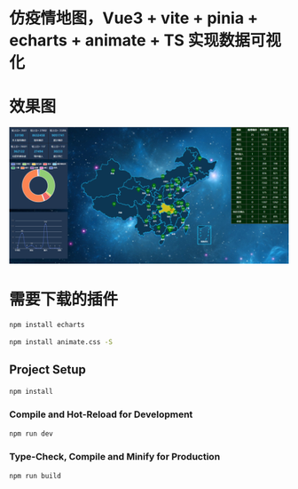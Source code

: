 # 仿疫情地图，Vue3 + vite + pinia + echarts + animate + TS 实现数据可视化

# 效果图
<img src="./src/assets/效果图.png" />

# 需要下载的插件
```sh
npm install echarts
```

```sh
npm install animate.css -S
```


## Project Setup

```sh
npm install
```

### Compile and Hot-Reload for Development

```sh
npm run dev
```

### Type-Check, Compile and Minify for Production

```sh
npm run build
```
